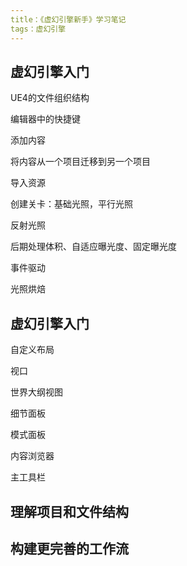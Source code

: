 ```yaml
---
title：《虚幻引擎新手》学习笔记
tags：虚幻引擎
---
```


## 虚幻引擎入门

UE4的文件组织结构

编辑器中的快捷键

添加内容

将内容从一个项目迁移到另一个项目

导入资源

创建关卡：基础光照，平行光照

反射光照

后期处理体积、自适应曝光度、固定曝光度

事件驱动

光照烘焙

## 虚幻引擎入门

自定义布局

视口

世界大纲视图

细节面板

模式面板

内容浏览器

主工具栏

## 理解项目和文件结构

## 构建更完善的工作流

